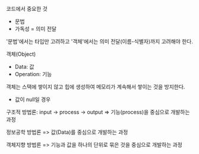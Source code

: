 코드에서 중요한 것
-  문법
-  가독성 = 의미 전달

'문법'에서는 타입만 고려하고
'객체'에서는 의미 전달(이름-식별자)까지 고려해야 한다.

객체(Object)
 - Data: 값
 - Operation: 기능

객체는 스택에 쌓이지 않고 힙에 생성하여 메모리가 계속해서 쌓이는 것을 방지한다.
  - 값이 null일 경우 


구조적 방법론: input -> process -> output
=> 기능(process)을 중심으로 개발하는 과정

정보공학 방법론
=> 값(Data)를 중심으로 개발하는 과정

객체지향 방법론
=> 기능과 값을 하나의 단위로 묶은 것을 중심으로 개발하는 과정

